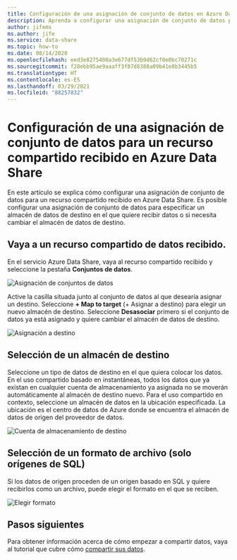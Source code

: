 ```yaml
---
title: Configuración de una asignación de conjunto de datos en Azure Data Share
description: Aprenda a configurar una asignación de conjunto de datos para un recurso compartido recibido en Azure Data Share.
author: jifems
ms.author: jife
ms.service: data-share
ms.topic: how-to
ms.date: 08/14/2020
ms.openlocfilehash: eed3e8275400a3e677df53b9d62cf0e0bc70271c
ms.sourcegitcommit: f28ebb95ae9aaaff3f87d8388a09b41e0b3445b5
ms.translationtype: HT
ms.contentlocale: es-ES
ms.lasthandoff: 03/29/2021
ms.locfileid: "88257832"
---
```

# <a name="how-to-configure-a-dataset-mapping-for-a-received-share-in-azure-data-share"></a>Configuración de una asignación de conjunto de datos para un recurso compartido recibido en Azure Data Share

En este artículo se explica cómo configurar una asignación de conjunto de datos para un recurso compartido recibido en Azure Data Share. Es posible configurar una asignación de conjunto de datos para especificar un almacén de datos de destino en el que quiere recibir datos o si necesita cambiar el almacén de datos de destino.

## <a name="navigate-to-a-received-data-share"></a>Vaya a un recurso compartido de datos recibido.

En el servicio Azure Data Share, vaya al recurso compartido recibido y seleccione la pestaña **Conjuntos de datos**. 

![Asignación de conjuntos de datos](./media/dataset-mapping.png "Asignación de conjuntos de datos") 

Active la casilla situada junto al conjunto de datos al que desearía asignar un destino. Seleccione **+ Map to target** (+ Asignar a destino) para elegir un nuevo almacén de destino. Seleccione **Desasociar** primero si el conjunto de datos ya está asignado y quiere cambiar el almacén de datos de destino.

![Asignación a destino](./media/dataset-map-target.png "Asignar a destino") 

## <a name="select-a-target-store"></a>Selección de un almacén de destino

Seleccione un tipo de datos de destino en el que quiera colocar los datos. En el uso compartido basado en instantáneas, todos los datos que ya existan en cualquier cuenta de almacenamiento ya asignada no se moverán automáticamente al almacén de destino nuevo. Para el uso compartido en contexto, seleccione un almacén de datos en la ubicación especificada. La ubicación es el centro de datos de Azure donde se encuentra el almacén de datos de origen del proveedor de datos.

![Cuenta de almacenamiento de destino](./media/dataset-map-target-sql.png "Almacenamiento de destino") 

## <a name="select-a-file-format-sql-sources-only"></a>Selección de un formato de archivo (solo orígenes de SQL)

Si los datos de origen proceden de un origen basado en SQL y quiere recibirlos como un archivo, puede elegir el formato en el que se reciben. 

![Elegir formato](./media/sql-file-formats.png "Formatos de archivo SQL")

## <a name="next-steps"></a>Pasos siguientes

Para obtener información acerca de cómo empezar a compartir datos, vaya al tutorial que cubre cómo [compartir sus datos](share-your-data.md).



